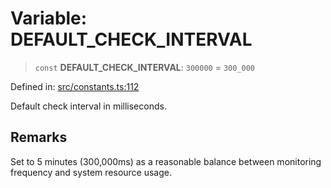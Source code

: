 # Variable: DEFAULT\_CHECK\_INTERVAL

> `const` **DEFAULT\_CHECK\_INTERVAL**: `300000` = `300_000`

Defined in: [src/constants.ts:112](https://github.com/Nick2bad4u/Uptime-Watcher/blob/8a1973382d5fe14c52996ecda381894eb7ecd4a6/src/constants.ts#L112)

Default check interval in milliseconds.

## Remarks

Set to 5 minutes (300,000ms) as a reasonable balance between
monitoring frequency and system resource usage.
